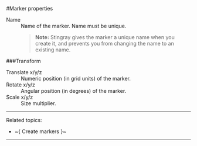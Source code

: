 ﻿#Marker properties

<dl>
<dt>Name</dt>
<dd>Name of the marker. Name must be unique.

> **Note:** Stingray gives the marker a unique name when you create it, and prevents you from changing the name to an existing name.

</dd>

</dl>

###Transform

<dl>

<dt>Translate x/y/z</dt>
<dd>Numeric position (in grid units) of the marker.</dd>

<dt>Rotate x/y/z</dt>
<dd>Angular position (in degrees) of the marker.</dd>

<dt>Scale x/y/z</dt>
<dd>Size multiplier.</dd>

</dl>

---
Related topics:
-	~{ Create markers }~
---
